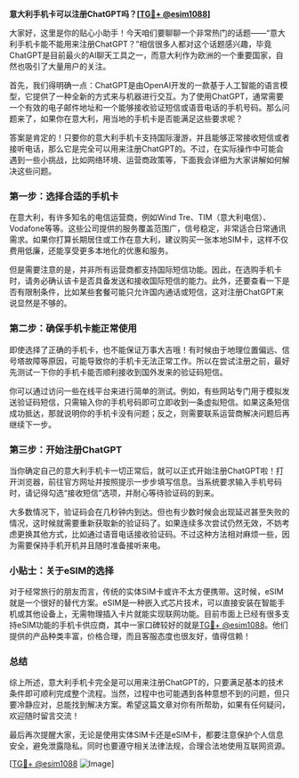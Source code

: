 **意大利手机卡可以注册ChatGPT吗？[[TG💪+ @esim1088](https://t.me/s/esim1088)]**

大家好，这里是你的贴心小助手！今天咱们要聊聊一个非常热门的话题——“意大利手机卡能不能用来注册ChatGPT？”相信很多人都对这个话题感兴趣，毕竟ChatGPT是目前最火的AI聊天工具之一，而意大利作为欧洲的一个重要国家，自然也吸引了大量用户的关注。

首先，我们得明确一点：ChatGPT是由OpenAI开发的一款基于人工智能的语言模型，它提供了一种全新的方式来与机器进行交互。为了使用ChatGPT，通常需要一个有效的电子邮件地址和一个能够接收验证短信或语音电话的手机号码。那么问题来了，如果你在意大利，用当地的手机卡是否能满足这些要求呢？

答案是肯定的！只要你的意大利手机卡支持国际漫游，并且能够正常接收短信或者接听电话，那么它是完全可以用来注册ChatGPT的。不过，在实际操作中可能会遇到一些小挑战，比如网络环境、运营商政策等，下面我会详细为大家讲解如何解决这些问题。

### 第一步：选择合适的手机卡

在意大利，有许多知名的电信运营商，例如Wind Tre、TIM（意大利电信）、Vodafone等等。这些公司提供的服务覆盖范围广，信号稳定，非常适合日常通讯需求。如果你打算长期居住或工作在意大利，建议购买一张本地SIM卡，这样不仅费用低廉，还能享受更多本地化的优惠和服务。

但是需要注意的是，并非所有运营商都支持国际短信功能。因此，在选购手机卡时，请务必确认该卡是否具备发送和接收国际短信的能力。此外，还要查看一下是否有限制条件，比如某些套餐可能只允许国内通话或短信，这对注册ChatGPT来说显然是不够的。

### 第二步：确保手机卡能正常使用

即使选择了正确的手机卡，也不能保证万事大吉哦！有时候由于地理位置偏远、信号塔故障等原因，可能导致你的手机卡无法正常工作。所以在尝试注册之前，最好先测试一下你的手机卡能否顺利接收到国外发来的验证码短信。

你可以通过访问一些在线平台来进行简单的测试。例如，有些网站专门用于模拟发送验证码短信，只需输入你的手机号码即可立即收到一条虚拟短信。如果这条短信成功抵达，那就说明你的手机卡没有问题；反之，则需要联系运营商解决问题后再继续下一步。

### 第三步：开始注册ChatGPT

当你确定自己的意大利手机卡一切正常后，就可以正式开始注册ChatGPT啦！打开浏览器，前往官方网址并按照提示一步步填写信息。当系统要求输入手机号码时，请记得勾选“接收短信”选项，并耐心等待验证码的到来。

大多数情况下，验证码会在几秒钟内到达。但也有少数时候会出现延迟甚至失败的情况，这时候就需要重新获取新的验证码了。如果连续多次尝试仍然无效，不妨考虑更换其他方式，比如通过语音电话接收验证码。不过这种方法相对麻烦一些，因为需要保持手机开机并且随时准备接听来电。

### 小贴士：关于eSIM的选择

对于经常旅行的朋友而言，传统的实体SIM卡或许不太方便携带。这时候，eSIM就是一个很好的替代方案。eSIM是一种嵌入式芯片技术，可以直接安装在智能手机或其他设备上，无需物理插入卡片就能实现联网功能。目前市面上已经有很多支持eSIM功能的手机卡供应商，其中一家口碑较好的就是[TG💪+ @esim1088](https://t.me/s/esim1088)。他们提供的产品种类丰富，价格合理，而且客服态度也很友好，值得信赖！

### 总结

综上所述，意大利手机卡完全是可以用来注册ChatGPT的，只要满足基本的技术条件即可顺利完成整个流程。当然，过程中也可能遇到各种意想不到的问题，但只要冷静应对，总能找到解决方案。希望这篇文章对你有所帮助，如果有任何疑问，欢迎随时留言交流！

最后再次提醒大家，无论是使用实体SIM卡还是eSIM卡，都要注意保护个人信息安全，避免泄露隐私。同时也要遵守相关法律法规，合理合法地使用互联网资源。

[[TG💪+ @esim1088](https://t.me/s/esim1088) ![Image](https://i.postimg.cc/4NQfJmqS/Snipaste-2025-05-13-00-14-12.png)]